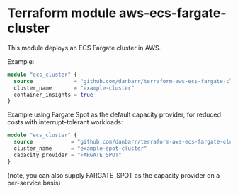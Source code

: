 # Terraform module aws-ecs-fargate-cluster

This module deploys an ECS Fargate cluster in AWS.

Example:

```terraform
module "ecs_cluster" {
  source             = "github.com/danbarr/terraform-aws-ecs-fargate-cluster?ref=v0.9.1"
  cluster_name       = "example-cluster"
  container_insights = true
}
```

Example using Fargate Spot as the default capacity provider, for reduced costs with interrupt-tolerant workloads:

```terraform
module "ecs_cluster" {
  source            = "github.com/danbarr/terraform-aws-ecs-fargate-cluster?ref=v0.9.1"
  cluster_name      = "example-spot-cluster"
  capacity_provider = "FARGATE_SPOT"
}
```

(note, you can also supply FARGATE_SPOT as the capacity provider on a per-service basis)

